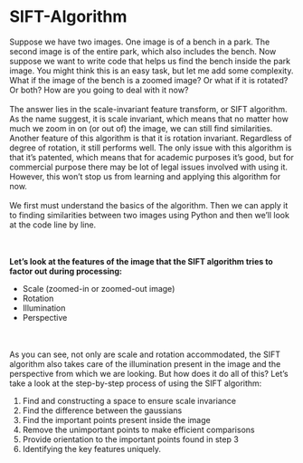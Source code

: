 # SIFT-Algorithm

Suppose we have two images. One image is of a bench in a park. The
second image is of the entire park, which also includes the bench. Now
suppose we want to write code that helps us find the bench inside the
park image. You might think this is an easy task, but let me add some
complexity. What if the image of the bench is a zoomed image? Or what if
it is rotated? Or both? How are you going to deal with it now?
<br><br>The answer lies in the scale-invariant feature transform, or SIFT
algorithm. As the name suggest, it is scale invariant, which means that no
matter how much we zoom in on (or out of) the image, we can still find
similarities. Another feature of this algorithm is that it is rotation invariant.
Regardless of degree of rotation, it still performs well. The only issue
with this algorithm is that it’s patented, which means that for academic
purposes it’s good, but for commercial purpose there may be lot of legal
issues involved with using it. However, this won’t stop us from learning
and applying this algorithm for now.
<br><br>We first must understand the basics of the algorithm. Then we can
apply it to finding similarities between two images using Python and then
we’ll look at the code line by line.

<br><br>**Let’s look at the features of the image that the SIFT algorithm tries to
factor out during processing:**

- Scale (zoomed-in or zoomed-out image)
- Rotation
- Illumination
- Perspective

<br><br>As you can see, not only are scale and rotation accommodated, the
SIFT algorithm also takes care of the illumination present in the image and
the perspective from which we are looking. But how does it do all of this?
Let’s take a look at the step-by-step process of using the SIFT algorithm:
1. Find and constructing a space to ensure scale
invariance
2. Find the difference between the gaussians
3. Find the important points present inside the image
4. Remove the unimportant points to make efficient
comparisons
5. Provide orientation to the important points found in
step 3
6. Identifying the key features uniquely.
